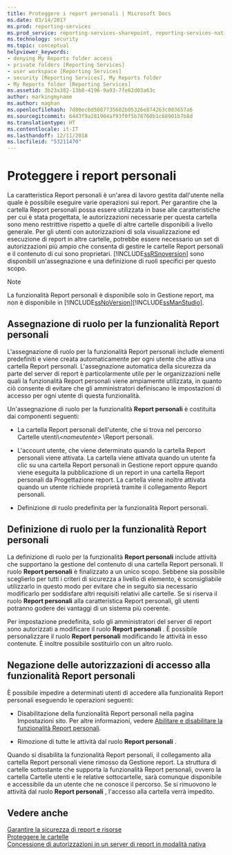 ```yaml
---
title: Proteggere i report personali | Microsoft Docs
ms.date: 03/14/2017
ms.prod: reporting-services
ms.prod_service: reporting-services-sharepoint, reporting-services-native
ms.technology: security
ms.topic: conceptual
helpviewer_keywords:
- denying My Reports folder access
- private folders [Reporting Services]
- user workspace [Reporting Services]
- security [Reporting Services], My Reports folder
- My Reports folder [Reporting Services]
ms.assetid: 3b23a382-13b8-4196-9a93-7fe62d03a63c
author: markingmyname
ms.author: maghan
ms.openlocfilehash: 7d80ec6d5087735602b05326e874263c083657a6
ms.sourcegitcommit: 6443f9a281904af93f0f5b78760b1c68901b7b8d
ms.translationtype: HT
ms.contentlocale: it-IT
ms.lasthandoff: 12/11/2018
ms.locfileid: "53211470"
---
```

# <a name="secure-my-reports"></a>Proteggere i report personali
  La caratteristica Report personali è un'area di lavoro gestita dall'utente nella quale è possibile eseguire varie operazioni sui report. Per garantire che la cartella Report personali possa essere utilizzata in base alle caratteristiche per cui è stata progettata, le autorizzazioni necessarie per questa cartella sono meno restrittive rispetto a quelle di altre cartelle disponibili a livello generale. Per gli utenti con autorizzazioni di sola visualizzazione ed esecuzione di report in altre cartelle, potrebbe essere necessario un set di autorizzazioni più ampio che consenta di gestire le cartelle Report personali e il contenuto di cui sono proprietari. [!INCLUDE[ssRSnoversion](../../includes/ssrsnoversion-md.md)] sono disponibili un'assegnazione e una definizione di ruoli specifici per questo scopo.  
  
> [!NOTE]
>  La funzionalità Report personali è disponibile solo in Gestione report, ma non è disponibile in [!INCLUDE[ssNoVersion](../../includes/ssnoversion-md.md)][!INCLUDE[ssManStudio](../../includes/ssmanstudio-md.md)].  
  
## <a name="role-assignment-for-my-reports"></a>Assegnazione di ruolo per la funzionalità Report personali  
 L'assegnazione di ruolo per la funzionalità Report personali include elementi predefiniti e viene creata automaticamente per ogni utente che attiva una cartella Report personali. L'assegnazione automatica della sicurezza da parte del server di report è particolarmente utile per le organizzazioni nelle quali la funzionalità Report personali viene ampiamente utilizzata, in quanto ciò consente di evitare che gli amministratori definiscano le impostazioni di accesso per ogni utente di questa funzionalità.  
  
 Un'assegnazione di ruolo per la funzionalità **Report personali** è costituita dai componenti seguenti:  
  
-   La cartella Report personali dell'utente, che si trova nel percorso Cartelle utenti\\*\<nomeutente>* \Report personali.  
  
-   L'account utente, che viene determinato quando la cartella Report personali viene attivata. La cartella viene attivata quando un utente fa clic su una cartella Report personali in Gestione report oppure quando viene eseguita la pubblicazione di un report in una cartella Report personali da Progettazione report. La cartella viene inoltre attivata quando un utente richiede proprietà tramite il collegamento Report personali.  
  
-   Definizione di ruolo predefinita per la funzionalità Report personali.  
  
## <a name="role-definition-for-my-reports"></a>Definizione di ruolo per la funzionalità Report personali  
 La definizione di ruolo per la funzionalità **Report personali** include attività che supportano la gestione del contenuto di una cartella Report personali. Il ruolo **Report personali** è finalizzato a un unico scopo. Sebbene sia possibile sceglierlo per tutti i criteri di sicurezza a livello di elemento, è sconsigliabile utilizzarlo in questo modo per evitare che in seguito sia necessario modificarlo per soddisfare altri requisiti relativi alle cartelle. Se si riserva il ruolo **Report personali** alla caratteristica Report personali, gli utenti potranno godere dei vantaggi di un sistema più coerente.  
  
 Per impostazione predefinita, solo gli amministratori del server di report sono autorizzati a modificare il ruolo **Report personali** . È possibile personalizzare il ruolo **Report personali** modificando le attività in esso contenute. È inoltre possibile sostituirlo con un altro ruolo.  
  
## <a name="denying-access-to-my-reports"></a>Negazione delle autorizzazioni di accesso alla funzionalità Report personali  
 È possibile impedire a determinati utenti di accedere alla funzionalità Report personali eseguendo le operazioni seguenti:  
  
-   Disabilitazione della funzionalità Report personali nella pagina Impostazioni sito. Per altre informazioni, vedere [Abilitare e disabilitare la funzionalità Report personali](../../reporting-services/report-server/enable-and-disable-my-reports.md).  
  
-   Rimozione di tutte le attività dal ruolo **Report personali** .  
  
 Quando si disabilita la funzionalità Report personali, il collegamento alla cartella Report personali viene rimosso da Gestione report. La struttura di cartelle sottostante che supporta la funzionalità Report personali, ovvero la cartella Cartelle utenti e le relative sottocartelle, sarà comunque disponibile e accessibile da un utente che ne conosce il percorso. Se si rimuovono le attività dal ruolo **Report personali** , l'accesso alla cartella verrà impedito.  
  
## <a name="see-also"></a>Vedere anche  
 [Garantire la sicurezza di report e risorse](../../reporting-services/security/secure-reports-and-resources.md)   
 [Proteggere le cartelle](../../reporting-services/security/secure-folders.md)   
 [Concessione di autorizzazioni in un server di report in modalità nativa](../../reporting-services/security/granting-permissions-on-a-native-mode-report-server.md)  
  
  
